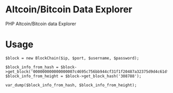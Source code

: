 Altcoin/Bitcoin Data Explorer
======================

PHP Altcoin/Bitcoin data Explorer 


Usage
======================
```
$block = new BlockChain($ip, $port, $username, $password);

$block_info_from_hash = $block->get_block('000000000000000007c4695c756bb944cf31f1f20487a32375d9d4c61dfd6349');
$block_info_from_height = $block->get_block_hash('308788');

var_dump($block_info_from_hash, $block_info_from_height);
```
